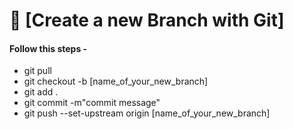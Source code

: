 # 🧐 [Create a new Branch with Git]


#### Follow this steps -

-  git pull
-  git checkout -b [name_of_your_new_branch]
-  git add .
-  git commit -m"commit message"
-  git push --set-upstream origin [name_of_your_new_branch]

